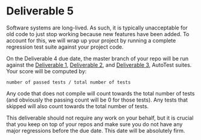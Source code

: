 # Deliverable 5

Software systems are long-lived. As such, it is typically unacceptable for old code to just stop working because new features have been added. To account for this, we will wrap up your project by running a complete regression test suite against your project code.

On the Deliverable 4 due date, the master branch of your repo will be run against the [Deliverable 1](Deliverable1.md), [Deliverable 2](Deliverable2.md), and [Deliverable 3](Deliverable3.md), AutoTest suites. Your score will be computed by:

```number of passed tests / total number of tests```

Any code that does not compile will count towards the total number of tests (and obviously the passing count will be 0 for those tests). Any tests that skipped will also count towards the total number of tests.

This deliverable should not require any work on your behalf, but it is crucial that you keep on top of your repos and make sure you do not have any major regressions before the due date. This date will be absolutely firm.

